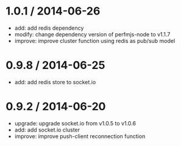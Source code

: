 1.0.1 / 2014-06-26
==================

 * add: add redis dependency
 * modify: change dependency version of perfmjs-node to v1.1.7
 * improve: improve cluster function using redis as pub/sub model

0.9.8 / 2014-06-25
==================

 * add:  add redis store to socket.io

0.9.2 / 2014-06-20
==================

 * upgrade: upgrade socket.io from v1.0.5 to v1.0.6
 * add:  add socket.io cluster
 * improve: improve push-client reconnection function